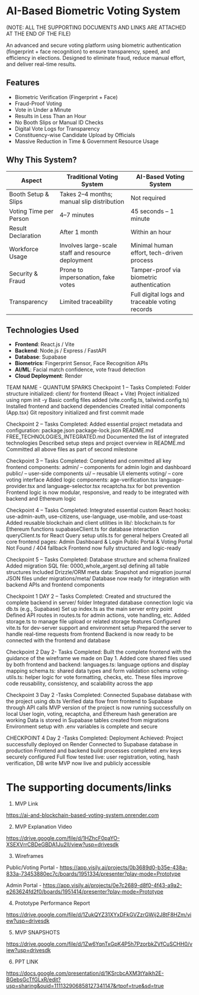 #  AI-Based Biometric Voting System
(NOTE: ALL THE SUPPORTING DOCUMENTS AND LINKS ARE ATTACHED AT THE END OF THE FILE)

An advanced and secure voting platform using biometric authentication (fingerprint + face recognition) to ensure transparency, speed, and efficiency in elections. Designed to eliminate fraud, reduce manual effort, and deliver real-time results.

##  Features

-  Biometric Verification (Fingerprint + Face)
-  Fraud-Proof Voting
-  Vote in Under a Minute
-  Results in Less Than an Hour
-  No Booth Slips or Manual ID Checks
-  Digital Vote Logs for Transparency
-  Constituency-wise Candidate Upload by Officials
-  Massive Reduction in Time & Government Resource Usage

##  Why This System?

| Aspect                     | Traditional Voting System                             | AI-Based Voting System                         |
|----------------------------|--------------------------------------------------------|------------------------------------------------|
| Booth Setup & Slips        | Takes 2–4 months; manual slip distribution            | Not required                                   |
| Voting Time per Person     | 4–7 minutes                                           | 45 seconds – 1 minute                          |
| Result Declaration         | After 1 month                                         | Within an hour                                 |
| Workforce Usage            | Involves large-scale staff and resource deployment   | Minimal human effort, tech-driven process      |
| Security & Fraud           | Prone to impersonation, fake votes                   | Tamper-proof via biometric authentication      |
| Transparency               | Limited traceability                                 | Full digital logs and traceable voting records |

##  Technologies Used

- **Frontend**: React.js / Vite
- **Backend**: Node.js / Express / FastAPI
- **Database**: Supabase 
- **Biometrics**: Fingerprint Sensor, Face Recognition APIs
- **AI/ML**: Facial match confidence, vote fraud detection
- **Cloud Deployment**: Render

TEAM NAME - QUANTUM SPARKS Checkpoint 1 – Tasks Completed:
Folder structure initialized:
client/ for frontend (React + Vite)
Project initialized using npm init -y
Basic config files added (vite.config.ts, tailwind.config.ts)
Installed frontend and backend dependencies
Created initial components (App.tsx)
Git repository initialized and first commit made

Checkpoint 2 – Tasks Completed:
Added essential project metadata and configuration:
package.json
package-lock.json
README.md
FREE_TECHNOLOGIES_INTEGRATED.md
Documented the list of integrated technologies
Described setup steps and project overview in README.md
Committed all above files as part of second milestone

Checkpoint 3 – Tasks Completed:
Completed and committed all key frontend components:
admin/ – components for admin login and dashboard
public/ – user-side components
ui/ – reusable UI elements
voting/ – core voting interface
Added logic components:
age-verification.tsx
language-provider.tsx and language-selector.tsx
recaptcha.tsx for bot prevention
Frontend logic is now modular, responsive, and ready to be integrated with backend and Ethereum logic

Checkpoint 4 – Tasks Completed:
Integrated essential custom React hooks:
use-admin-auth, use-citizens, use-language, use-mobile, and use-toast
Added reusable blockchain and client utilities in lib/:
blockchain.ts for Ethereum functions
supabaseClient.ts for database interaction
queryClient.ts for React Query setup
utils.ts for general helpers
Created all core frontend pages:
Admin Dashboard & Login
Public Portal & Voting Portal
Not Found / 404 fallback
Frontend now fully structured and logic-ready

Checkpoint 5 – Tasks Completed:
Database structure and schema finalized
Added migration SQL file:
0000_whole_argent.sql defining all table structures
Included Drizzle/ORM meta data:
Snapshot and migration journal JSON files under migrations/meta/
Database now ready for integration with backend APIs and frontend components

Checkpoint 1 DAY 2 – Tasks Completed:
Created and structured the complete backend in server/ folder
Integrated database connection logic via db.ts (e.g., Supabase)
Set up index.ts as the main server entry point
Defined API routes in routes.ts for admin actions, vote handling, etc.
Added storage.ts to manage file upload or related storage features
Configured vite.ts for dev-server support and environment setup
Prepared the server to handle real-time requests from frontend
Backend is now ready to be connected with the frontend and database

Checkpoint 2 Day 2- Tasks Completed:
Built the complete frontend with the guidance of the wireframe we made on Day 1.
Added core shared files used by both frontend and backend:
languages.ts: language options and display mapping
schema.ts: shared data types and form validation schema
voting-utils.ts: helper logic for vote formatting, checks, etc.
These files improve code reusability, consistency, and scalability across the app

Checkpoint 3  Day 2 -Tasks Completed:
 Connected Supabase database with the project using db.ts
 Verified data flow from frontend to Supabase through API calls
 MVP version of the project is now running successfully on local
 User login, voting, recaptcha, and Ethereum hash generation are working
 Data is stored in Supabase tables created from migrations
 Environment setup with .env variables is complete and secure

 CHECKPOINT 4  Day 2 -Tasks Completed:
Deployment Achieved:
Project successfully deployed on Render
Connected to Supabase database in production
Frontend and backend build processes completed
.env keys securely configured
Full flow tested live: user registration, voting, hash verification, DB write
MVP now live and publicly accessible

# The supporting documents/links

1. MVP Link

https://ai-and-blockchain-based-voting-system.onrender.com

2. MVP Explanation Video

https://drive.google.com/file/d/1HZhcF0paYO-XSEXVrrCBDeGBDA1Ju2lI/view?usp=drivesdk

3. Wireframes

 Public/Voting Portal - https://app.visily.ai/projects/0b3689d0-b35e-438a-833a-73453880ec7c/boards/1951334/presenter?play-mode=Prototype

Admin Portal - https://app.visily.ai/projects/0e7c2689-d8f0-4f43-a9a2-e263624fd2f0/boards/1951414/presenter?play-mode=Prototype

4. Prototype Performance Report

https://drive.google.com/file/d/1ZukQYZ31XYxDFkGVZzrGWij2J8tF8HZm/view?usp=drivesdk

5. MVP SNAPSHOTS

https://drive.google.com/file/d/1Zw6YqnTxGpK4P5h7PzorbkZVfCuSCHH0/view?usp=drivesdk

6. PPT LINK

https://docs.google.com/presentation/d/1KSrcbcAXM3tYaikh2E-BGebsGcTfGLxR/edit?usp=sharing&ouid=111132906858127341147&rtpof=true&sd=true